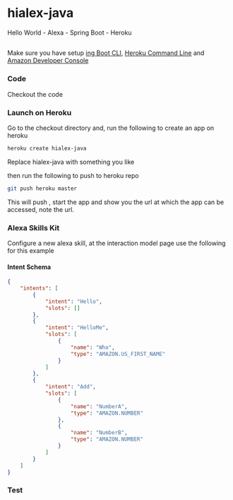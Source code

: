 # hialex-java
Hello World - Alexa - Spring Boot - Heroku

## 
Make sure you have setup [ing Boot CLI](http://docs.spring.io/spring-boot/docs/current/reference/htmlsingle/#getting-started-installing-the-cli), [Heroku Command Line](https://devcenter.heroku.com/articles/heroku-command-line) and [Amazon Developer Console](https://developer.amazon.com)

### Code
Checkout the code

### Launch on Heroku
Go to the checkout directory and,
run the following to create an app on heroku 
```bash
heroku create hialex-java
```
Replace hialex-java with something you like

then run the following to push to heroku repo
```bash
git push heroku master
```
This will push , start the app and show you the url at which the app can be accessed, note the url.

### Alexa Skills Kit
Configure a new alexa skill, at the interaction model page use the following for this example

#### Intent Schema
```json
{
	"intents": [
		{
			"intent": "Hello",
			"slots": []
		},
		{
			"intent": "HelloMe",
			"slots": [
				{
					"name": "Who",
					"type": "AMAZON.US_FIRST_NAME"
				}
			]
		},
		{
			"intent": "Add",
			"slots": [
				{
					"name": "NumberA",
					"type": "AMAZON.NUMBER"
				},
				{
					"name": "NumberB",
					"type": "AMAZON.NUMBER"
				}
			]
		}
	]
}
```


### Test
